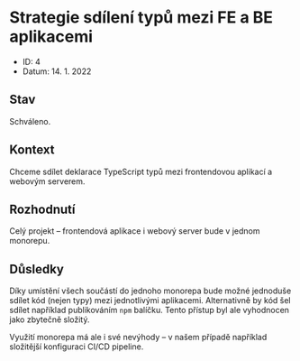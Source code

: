 # Strategie sdílení typů mezi FE a BE aplikacemi

- ID: 4
- Datum: 14. 1. 2022

## Stav

Schváleno.

## Kontext

Chceme sdílet deklarace TypeScript typů mezi frontendovou aplikací a webovým serverem.

## Rozhodnutí

Celý projekt – frontendová aplikace i webový server bude v jednom monorepu.

## Důsledky

Díky umístění všech součástí do jednoho monorepa bude možné jednoduše sdílet kód (nejen typy) mezi jednotlivými aplikacemi. Alternativně by kód šel sdílet například publikováním `npm` balíčku. Tento přístup byl ale vyhodnocen jako zbytečně složitý.

Využití monorepa má ale i své nevýhody – v našem případě například složitější konfiguraci CI/CD pipeline.
